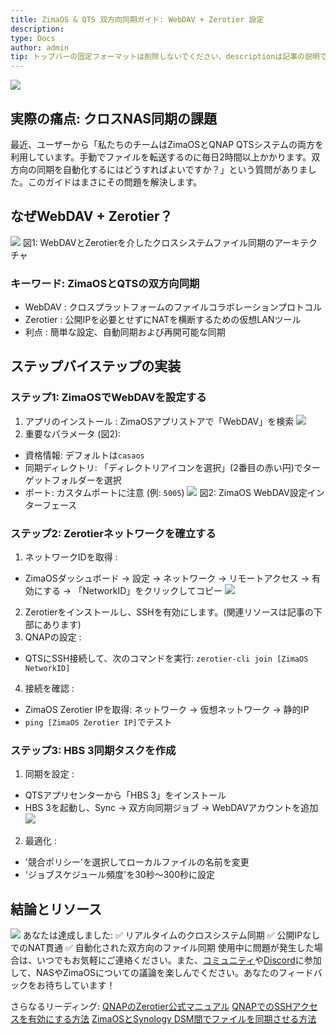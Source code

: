 ```yaml
---
title: ZimaOS & QTS 双方向同期ガイド: WebDAV + Zerotier 設定
description: 
type: Docs
author: admin
tip: トップバーの固定フォーマットは削除しないでください、descriptionは記事の説明であり、未入力の場合は内容の最初の段落の文字が切り取られます
---
```

![](https://manage.icewhale.io/api/static/docs/1742550303202_image.png)
## 実際の痛点: クロスNAS同期の課題
最近、ユーザーから「私たちのチームはZimaOSとQNAP QTSシステムの両方を利用しています。手動でファイルを転送するのに毎日2時間以上かかります。双方向の同期を自動化するにはどうすればよいですか？」という質問がありました。このガイドはまさにその問題を解決します。
## なぜWebDAV + Zerotier？
![](https://manage.icewhale.io/api/static/docs/1742550364111_image.png)
図1: WebDAVとZerotierを介したクロスシステムファイル同期のアーキテクチャ
### キーワード: ZimaOSとQTSの双方向同期
- WebDAV : クロスプラットフォームのファイルコラボレーションプロトコル
- Zerotier : 公開IPを必要とせずにNATを横断するための仮想LANツール
- 利点 : 簡単な設定、自動同期および再開可能な同期
## ステップバイステップの実装
### ステップ1: ZimaOSでWebDAVを設定する
1. アプリのインストール : ZimaOSアプリストアで「WebDAV」を検索
![](https://manage.icewhale.io/api/static/docs/1742550445278_image.png)
2. 重要なパラメータ (図2):
  - 資格情報: デフォルトは`casaos`
  - 同期ディレクトリ: 「ディレクトリアイコンを選択」(2番目の赤い円)でターゲットフォルダーを選択
  - ポート: カスタムポートに注意 (例: `5005`)
![](https://manage.icewhale.io/api/static/docs/1742550489305_image.png)
図2: ZimaOS WebDAV設定インターフェース
### ステップ2: Zerotierネットワークを確立する
1. ネットワークIDを取得 :
  - ZimaOSダッシュボード → 設定 → ネットワーク → リモートアクセス → 有効にする → 「NetworkID」をクリックしてコピー
![](https://manage.icewhale.io/api/static/docs/1742550534267_image.png)
2. Zerotierをインストールし、SSHを有効にします。(関連リソースは記事の下部にあります)
3. QNAPの設定 :
  - QTSにSSH接続して、次のコマンドを実行:
`zerotier-cli join [ZimaOS NetworkID]`
4. 接続を確認 :
  - ZimaOS Zerotier IPを取得: ネットワーク → 仮想ネットワーク → 静的IP
  - `ping [ZimaOS Zerotier IP]`でテスト
### ステップ3: HBS 3同期タスクを作成
1. 同期を設定 :
  - QTSアプリセンターから「HBS 3」をインストール
  - HBS 3を起動し、Sync → 双方向同期ジョブ → WebDAVアカウントを追加
![](https://manage.icewhale.io/api/static/docs/1742550603938_image.png)
2. 最適化 :
  - '競合ポリシー'を選択してローカルファイルの名前を変更
  - 'ジョブスケジュール頻度'を30秒〜300秒に設定
## 結論とリソース
![](https://manage.icewhale.io/api/static/docs/1742550646713_image.png)
あなたは達成しました:
✅ リアルタイムのクロスシステム同期
✅ 公開IPなしでのNAT貫通
✅ 自動化された双方向のファイル同期
使用中に問題が発生した場合は、いつでもお気軽にご連絡ください。また、[コミュニティ](https://community.zimaspace.com/)や[Discord](https://discord.gg/uuNfKzG5)に参加して、NASやZimaOSについての議論を楽しんでください。あなたのフィードバックをお待ちしています！

さらなるリーディング:
[QNAPのZerotier公式マニュアル](https://docs.zerotier.com/qnap/)
[QNAPでのSSHアクセスを有効にする方法](https://www.qnap.com.cn/zh-cn/how-to/faq/article/%E5%A6%82%E4%BD%95%E4%BD%BF%E7%94%A8-ssh-%E8%AE%BF%E9%97%AE-qnap-nas)
[ZimaOSとSynology DSM間でファイルを同期させる方法](https://www.youtube.com/watch?v=n8ajxo6Uh3c)